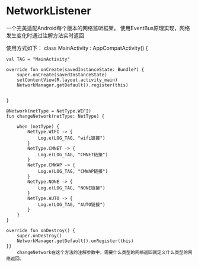 # NetworkListener
一个完美适配Android每个版本的网络监听框架。
使用EventBus原理实现，网络发生变化时通过注解方法实时返回

使用方式如下：
class MainActivity : AppCompatActivity() {

    val TAG = "MainActivity"

    override fun onCreate(savedInstanceState: Bundle?) {
        super.onCreate(savedInstanceState)
        setContentView(R.layout.activity_main)
        NetworkManager.getDefault().register(this)


    }

    @Network(netType = NetType.WIFI)
    fun changeNetwork(netType: NetType) {

        when (netType) {
            NetType.WIFI -> {
                Log.e(LOG_TAG, "wifi链接")
            }
            NetType.CMNET -> {
                Log.e(LOG_TAG, "CMNET链接")
            }
            NetType.CMWAP -> {
                Log.e(LOG_TAG, "CMWAP链接")
            }
            NetType.NONE -> {
                Log.e(LOG_TAG, "NONE链接")
            }
            NetType.AUTO -> {
                Log.e(LOG_TAG, "AUTO链接")
            }
        }
    }

    override fun onDestroy() {
        super.onDestroy()
        NetworkManager.getDefault().unRegister(this)
    }}
		changeNetwork在这个方法的注解参数中，需要什么类型的网络返回就定义什么类型的网络返回。
		
		
		
